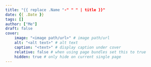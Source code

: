 ```yaml
---
title: "{{ replace .Name "-" " " | title }}"
date: {{ .Date }}
tags: []
author: ["Me"]
draft: false
cover:
    image: "<image path/url>" # image path/url
    alt: "<alt text>" # alt text
    caption: "<text>" # display caption under cover
    relative: false # when using page bundles set this to true
    hidden: true # only hide on current single page
---
```


